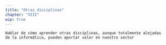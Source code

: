 ```yaml
---
title: "Otras disciplinas"
chapter: "VIII"
wip: true
---
```


`Hablar de cómo aprender otras disciplinas, aunque totalmente alejadas de la informática, pueden aportar valor en nuestro sector`
